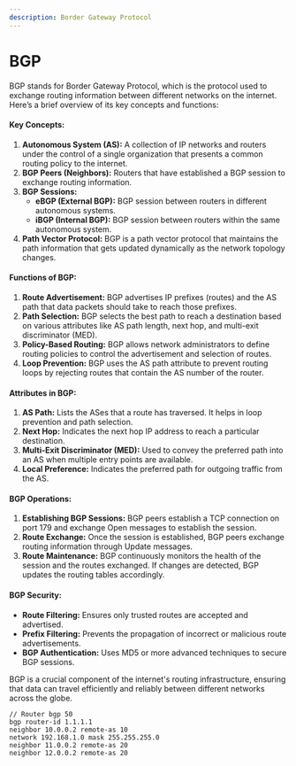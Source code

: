 ```yaml
---
description: Border Gateway Protocol
---
```


# BGP

BGP stands for Border Gateway Protocol, which is the protocol used to exchange routing information between different networks on the internet. Here’s a brief overview of its key concepts and functions:

#### Key Concepts:

1. **Autonomous System (AS):** A collection of IP networks and routers under the control of a single organization that presents a common routing policy to the internet.
2. **BGP Peers (Neighbors):** Routers that have established a BGP session to exchange routing information.
3. **BGP Sessions:**
   * **eBGP (External BGP):** BGP session between routers in different autonomous systems.
   * **iBGP (Internal BGP):** BGP session between routers within the same autonomous system.
4. **Path Vector Protocol:** BGP is a path vector protocol that maintains the path information that gets updated dynamically as the network topology changes.

#### Functions of BGP:

1. **Route Advertisement:** BGP advertises IP prefixes (routes) and the AS path that data packets should take to reach those prefixes.
2. **Path Selection:** BGP selects the best path to reach a destination based on various attributes like AS path length, next hop, and multi-exit discriminator (MED).
3. **Policy-Based Routing:** BGP allows network administrators to define routing policies to control the advertisement and selection of routes.
4. **Loop Prevention:** BGP uses the AS path attribute to prevent routing loops by rejecting routes that contain the AS number of the router.

#### Attributes in BGP:

1. **AS Path:** Lists the ASes that a route has traversed. It helps in loop prevention and path selection.
2. **Next Hop:** Indicates the next hop IP address to reach a particular destination.
3. **Multi-Exit Discriminator (MED):** Used to convey the preferred path into an AS when multiple entry points are available.
4. **Local Preference:** Indicates the preferred path for outgoing traffic from the AS.

#### BGP Operations:

1. **Establishing BGP Sessions:** BGP peers establish a TCP connection on port 179 and exchange Open messages to establish the session.
2. **Route Exchange:** Once the session is established, BGP peers exchange routing information through Update messages.
3. **Route Maintenance:** BGP continuously monitors the health of the session and the routes exchanged. If changes are detected, BGP updates the routing tables accordingly.

#### BGP Security:

* **Route Filtering:** Ensures only trusted routes are accepted and advertised.
* **Prefix Filtering:** Prevents the propagation of incorrect or malicious route advertisements.
* **BGP Authentication:** Uses MD5 or more advanced techniques to secure BGP sessions.

BGP is a crucial component of the internet's routing infrastructure, ensuring that data can travel efficiently and reliably between different networks across the globe.



```
// Router bgp 50
bgp router-id 1.1.1.1
neighbor 10.0.0.2 remote-as 10
network 192.168.1.0 mask 255.255.255.0
neighbor 11.0.0.2 remote-as 20
neighbor 12.0.0.2 remote-as 20

```
